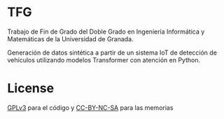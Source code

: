 # TFG
Trabajo de Fin de Grado del Doble Grado en Ingeniería Informática y Matemáticas de la Universidad de Granada.

Generación de datos sintética a partir de un sistema IoT de detección de vehículos utilizando modelos Transformer con atención en Python.


# License

[GPLv3](LICENSE) para el código y [CC-BY-NC-SA](https://creativecommons.org/licenses/by-nc-sa/4.0/) para las memorias